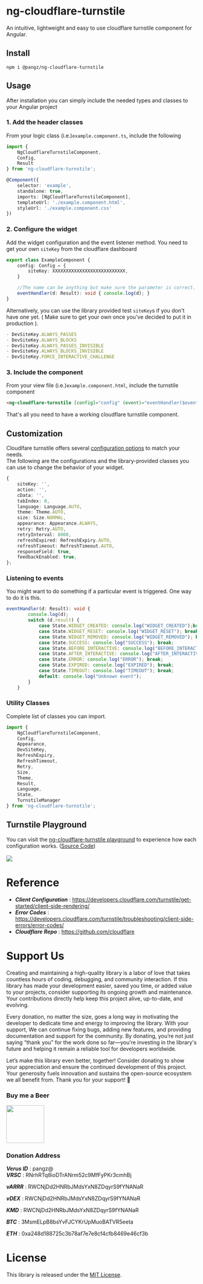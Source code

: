 # ng-cloudflare-turnstile

<!-- This library was generated with [Angular CLI](https://github.com/angular/angular-cli) version 18.2.0. -->
An intuitive, lightweight and easy to use cloudflare turnstile component for Angular.

## Install
`npm i @pangz/ng-cloudflare-turnstile`

## Usage
After installation you can simply include the needed types and classes to your Angular project

### 1. Add the header classes
From your logic class (i.e.)`example.component.ts`, include the following
```ts
import {
    NgCloudflareTurnstileComponent,
    Config,
    Result
} from 'ng-cloudflare-turnstile';

@Component({
    selector: 'example',
    standalone: true,
    imports: [NgCloudflareTurnstileComponent],
    templateUrl: './example.component.html',
    styleUrl: './example.component.css'
})
```
### 2. Configure the widget
Add the widget configuration and the event listener method. You need to get your own `siteKey` from the cloudflare dashboard
```ts
export class ExampleComponent {
    config: Config = {
        siteKey: XXXXXXXXXXXXXXXXXXXXXXXXXXX,
    }

    //The name can be anything but make sure the parameter is correct.
    eventHandler(d: Result): void { console.log(d); }
}
```
Alternatively, you can use the library provided test `siteKey`s if you don't have one yet.
( Make sure to get your own once you've decided to put it in production ).
```ts
- DevSiteKey.ALWAYS_PASSES
- DevSiteKey.ALWAYS_BLOCKS
- DevSiteKey.ALWAYS_PASSES_INVISIBLE
- DevSiteKey.ALWAYS_BLOCKS_INVISIBLE
- DevSiteKey.FORCE_INTERACTIVE_CHALLENGE
```
### 3. Include the component
From your view file (i.e.)`example.component.html`, include the turnstile component
```html
<ng-cloudflare-turnstile [config]="config" (event)="eventHandler($event)"></ng-cloudflare-turnstile>
```
That's all you need to have a working cloudflare turnstile component.

## Customization
Cloudlfare turnstile offers several [configuration options](https://developers.cloudflare.com/turnstile/get-started/client-side-rendering/) to match your needs.<br>
The following are the configurations and the library-provided classes you can use to change the behavior of your widget.
```ts
{
    siteKey: '',
    action: '',
    cData: '',
    tabIndex: 0,
    language: Language.AUTO,
    theme: Theme.AUTO,
    size: Size.NORMAL,
    appearance: Appearance.ALWAYS,
    retry: Retry.AUTO,
    retryInterval: 8000,
    refreshExpired: RefreshExpiry.AUTO,
    refreshTimeout: RefreshTimeout.AUTO,
    responseField: true,
    feedbackEnabled: true,
};
```


### Listening to events
You might want to do something if a particular event is triggered.
One way to do it is this.
```ts
eventHandler(d: Result): void {
        console.log(d);
        switch (d.result) {
            case State.WIDGET_CREATED: console.log("WIDGET_CREATED");break;
            case State.WIDGET_RESET: console.log("WIDGET_RESET"); break;
            case State.WIDGET_REMOVED: console.log("WIDGET_REMOVED"); break;
            case State.SUCCESS: console.log("SUCCESS"); break;
            case State.BEFORE_INTERACTIVE: console.log("BEFORE_INTERACTIVE"); break;
            case State.AFTER_INTERACTIVE: console.log("AFTER_INTERACTIVE"); break;
            case State.ERROR: console.log("ERROR"); break;
            case State.EXPIRED: console.log("EXPIRED"); break;
            case State.TIMEOUT: console.log("TIMEOUT"); break;
            default: console.log("Unknown event");
        }
    }
```


### Utility Classes
Complete list of classes you can import.
```ts
import {
    NgCloudflareTurnstileComponent,
    Config,
    Appearance,
    DevSiteKey,
    RefreshExpiry,
    RefreshTimeout,
    Retry,
    Size,
    Theme,
    Result,
    Language,
    State,
    TurnstileManager
} from 'ng-cloudflare-turnstile';
```


## Turnstile Playground
You can visit the [ng-cloudflare-turnstile playground](https://pangz-lab.github.io/playground/ng-cloudflare-turnstile/) to experience how each configuration works.
 ([Source Code](https://github.com/pangz-lab/ng-cloudflare-turnstile/tree/main/projects/ng-cloudflare-turnstile-demo))<br><br>
<img src="https://raw.githubusercontent.com/pangz-lab/ng-cloudflare-turnstile/refs/heads/main/playground.png">

# Reference
- ***Client Configuration*** : https://developers.cloudflare.com/turnstile/get-started/client-side-rendering/
- ***Error Codes*** : https://developers.cloudflare.com/turnstile/troubleshooting/client-side-errors/error-codes/
- ***Cloudflare Repo*** :  https://github.com/cloudflare

# Support Us
Creating and maintaining a high-quality library is a labor of love that takes countless hours of coding, debugging, and community interaction. If this library has made your development easier, saved you time, or added value to your projects, consider supporting its ongoing growth and maintenance. Your contributions directly help keep this project alive, up-to-date, and evolving.

Every donation, no matter the size, goes a long way in motivating the developer to dedicate time and energy to improving the library. With your support, We can continue fixing bugs, adding new features, and providing documentation and support for the community. By donating, you’re not just saying “thank you” for the work done so far—you’re investing in the library's future and helping it remain a reliable tool for developers worldwide.

Let’s make this library even better, together! Consider donating to show your appreciation and ensure the continued development of this project. Your generosity fuels innovation and sustains the open-source ecosystem we all benefit from. Thank you for your support! 🍻

### Buy me a Beer
<a href="https://buymeacoffee.com/pangzlab">
<img src="https://media2.giphy.com/media/v1.Y2lkPTc5MGI3NjExaWtycDlxNjJ1MHUwbzY2MHI2ZmFxd3hwZDhqNHAyaDdlNXZubGtlMCZlcD12MV9pbnRlcm5hbF9naWZfYnlfaWQmY3Q9cw/hXMGQqJFlIQMOjpsKC/giphy.webp"
width="100" height="auto">
</a>

### Donation Address
***Verus ID*** : 
pangz@
<br>
***VRSC*** : 
RNrhRTq8ioDTrANrm52c9MfFyPKr3cmhBj

***vARRR*** : 
RWCNjDd2HNRbJMdsYxN8ZDqyrS9fYNANaR

***vDEX*** : 
RWCNjDd2HNRbJMdsYxN8ZDqyrS9fYNANaR

***KMD*** : 
RWCNjDd2HNRbJMdsYxN8ZDqyrS9fYNANaR

***BTC*** : 
3MsmELpB8bsYvFJCYKrUpMuoBATVR5eeta

***ETH*** : 
0xa248d188725c3b78af7e7e8cf4cfb8469e46cf3b


# License
This library is released under the [MIT License](https://github.com/pangz-lab/ng-cloudflare-turnstile/blob/main/LICENSE).
